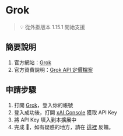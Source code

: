# Grok

> 💡 從外掛版本 1.15.1 開始支援

## 簡要說明

1. 官方網站：[Grok](https://docs.x.ai/docs/introduction/)
2. 官方資費說明：[Grok API 定價檔案](https://docs.x.ai/docs/models?cluster=us-east-1/)

## 申請步驟

1. 打開 [Grok](https://x.ai/api/)，登入你的帳號
2. 登入成功後，打開 [xAI Console](https://console.x.ai/) 獲取 API Key
3. 將 API Key 填入到本擴展中
4. 完成 🎉，如有疑惑的地方，請在 [這裡](https://github.com/immersive-translate/immersive-translate/issues/137) 反饋。